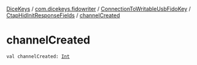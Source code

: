 [DiceKeys](../../../index.md) / [com.dicekeys.fidowriter](../../index.md) / [ConnectionToWritableUsbFidoKey](../index.md) / [CtapHidInitResponseFields](index.md) / [channelCreated](./channel-created.md)

# channelCreated

`val channelCreated: `[`Int`](https://kotlinlang.org/api/latest/jvm/stdlib/kotlin/-int/index.html)